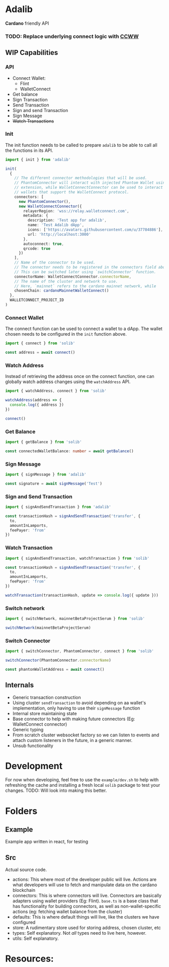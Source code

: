 # Adalib

**Cardano** friendly API

### TODO: Replace underlying connect logic with [CCWW](https://github.com/cardano-foundation/cardano-connect-with-wallet)

## WIP Capabilities

### API

- Connect Wallet:
  - Flint
  - WalletConnect
- Get balance
- Sign Transaction
- Send Transaction
- Sign and send Transaction
- Sign Message
- ~~Watch Transactions~~

### Init

The init function needs to be called to prepare `adalib` to be able to call all
the functions in its API.

```ts
import { init } from 'adalib'

init(
  {
    // The different connector methodologies that will be used.
    // PhantomConnector will interact with injected Phantom Wallet using browser
    // extension, while WalletConnectConnector can be used to interact with all
    // wallets that support the WalletConnect protocol.
    connectors: [
      new PhantomConnector(),
      new WalletConnectConnector({
        relayerRegion: 'wss://relay.walletconnect.com',
        metadata: {
          description: 'Test app for adalib',
          name: 'Test Adalib dApp',
          icons: ['https://avatars.githubusercontent.com/u/37784886'],
          url: 'http://localhost:3000'
        },
        autoconnect: true,
        qrcode: true
      })
    ],
    // Name of the connector to be used.
    // The connector needs to be registered in the connectors field above.
    // This can be switched later using `switchConnector` function.
    connectorName: WalletConnectConnector.connectorName,
    // The name of the cluster and network to use.
    // Here, `mainnet` refers to the cardano mainnet network, while
    chosenChain: cardanoMainnetWalletConnect()
  },
  WALLETCONNECT_PROJECT_ID
)
```

### Connect Wallet

The connect function can be used to connect a wallet to a dApp. The wallet
chosen needs to be configured in the `init` function above.

```ts
import { connect } from 'solib'

const address = await connect()
```

### Watch Address

Instead of retrieving the address once on the connect function, one can globally
watch address changes using the `watchAddress` API.

```ts
import { watchAddress, connect } from 'solib'

watchAddress(address => {
  console.log({ address })
})

connect()
```

### Get Balance

```ts
import { getBalance } from 'solib'

const connectedWalletBalance: number = await getBalance()
```

### Sign Message

```ts
import { signMessage } from 'adalib'

const signature = await signMessage('Test')
```

### Sign and Send Transaction

```ts
import { signAndSendTransaction } from 'adalib'

const transactionHash = signAndSendTransaction('transfer', {
  to,
  amountInLamports,
  feePayer: 'from'
})
```

### Watch Transaction

```ts
import { signAndSendTransaction, watchTransaction } from 'solib'

const transactionHash = signAndSendTransaction('transfer', {
  to,
  amountInLamports,
  feePayer: 'from'
})

watchTransaction(transactionHash, update => console.log({ update }))
```

### Switch network

```ts
import { switchNetwork, mainnetBetaProjectSerum } from 'solib'

switchNetwork(mainnetBetaProjectSerum)
```

### Switch Connector

```ts
import { switchConnector, PhantomConnector, connect } from 'solib'

switchConnector(PhantomConnector.connectorName)

const phantonWalletAddress = await connect()
```

## Internals

- Generic transaction construction
- Using cluster `sendTransaction` to avoid depending on aa wallet's
  implementation, only having to use their `signMessage` function
- Internal store maintaining state
- Base connector to help with making future connectors (Eg: WalletConnect
  connector)
- Generic typing
- From scratch cluster websocket factory so we can listen to events and attach
  custom listeners in the future, in a generic manner.
- Unsub functionality

# Development

For now when developing, feel free to use the `example/dev.sh` to help with
refreshing the cache and installing a fresh local `solib` package to test your
changes. TODO: Will look into making this better.

# Folders

## Example

Example app written in react, for testing

## Src

Actual source code.

- actions: This where most of the developer public will live. Actions are what
  developers will use to fetch and manipulate data on the cardano blockchain
- connectors: This is where connectors will live. Connectors are basically
  adapters using wallet providers (Eg: Flint). `base.ts` is a base class that
  has functionality for building connectors, as well as non-wallet-specific
  actions (eg: fetching wallet balance from the cluster)
- defaults: This is where default things will live, like the clusters we have
  configured
- store: A rudimentary store used for storing address, chosen cluster, etc
- types: Self explanatory. Not _all_ types need to live here, however.
- utils: Self explanatory.

# Resources:
<!-- 
- [Web3Solana API Introduction](https://docs.solana.com/developing/clients/javascript-api)
- [Solana JSONRPC API](https://docs.solana.com/developing/clients/jsonrpc-api)
- [Solana Faucet for dev](https://solfaucet.com/)
- [Phantom Docs](https://docs.phantom.app/integrating/extension-and-in-app-browser-web-apps/establishing-a-connection)
- [solana/web3 API](https://solana-labs.github.io/solana-web3.js/modules.html) -->
